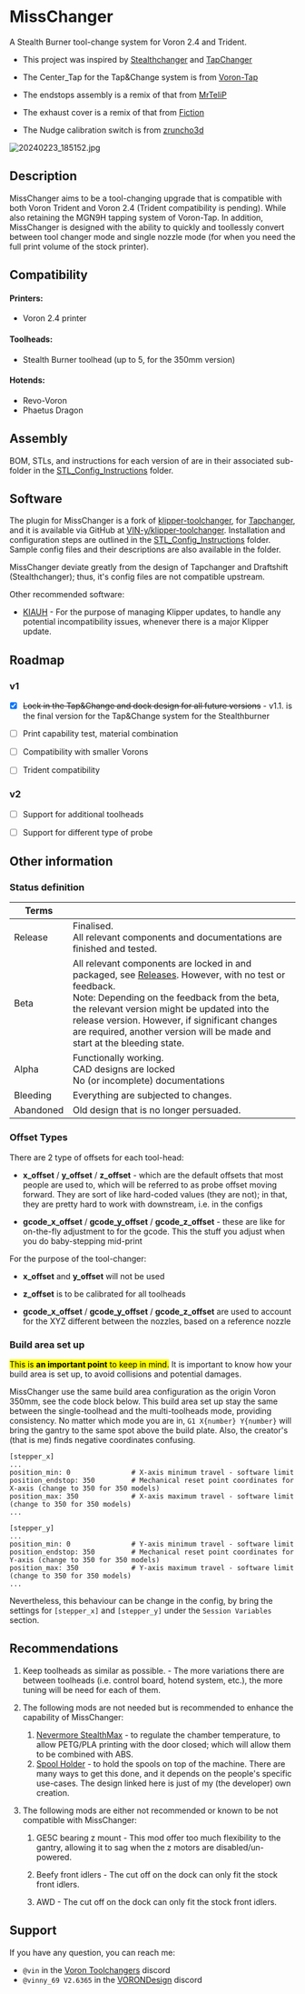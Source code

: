 # MissChanger

A Stealth Burner tool-change system for Voron 2.4 and Trident.

* This project was inspired by [Stealthchanger](https://github.com/Stealthchanger/Toolchanger) and [TapChanger](https://github.com/viesturz/tapchanger/) 
- The Center_Tap for the Tap&Change system is from [Voron-Tap](https://github.com/VoronDesign/Voron-Tap/) 

- The endstops assembly is a remix of that from [MrTeliP](https://www.printables.com/model/325765-voron-24r2-pg7-cable-gland-and-endstop) 

- The exhaust cover is a remix of that from [Fiction](https://github.com/VoronDesign/VoronUsers/tree/main/printer_mods/Fiction/Exhaust_cover) 

- The Nudge calibration switch is from [zruncho3d](https://github.com/zruncho3d/nudge) 

![20240223_185152.jpg](./images/20240921_201730.jpg)

## Description

MissChanger aims to be a tool-changing upgrade that is compatible with both Voron Trident and Voron 2.4 (Trident compatibility is pending). While also retaining the MGN9H tapping system of Voron-Tap. In addition, MissChanger is designed with the ability to quickly and toollessly convert between tool changer mode and single nozzle mode (for when you need the full print volume of the stock printer).

## Compatibility

#### Printers:

- Voron 2.4 printer

#### Toolheads:

- Stealth Burner toolhead (up to 5, for the 350mm version)

#### Hotends:

- Revo-Voron
- Phaetus Dragon

## Assembly

BOM, STLs, and instructions for each version of are in their associated sub-folder in the [STL_Config_Instructions](./STL_Config_Instructions) folder.

## Software

The plugin for MissChanger is a fork of [klipper-toolchanger](https://github.com/viesturz/klipper-toolchanger), for [Tapchanger](https://github.com/viesturz/tapchanger), and it is available via GitHub at [VIN-y/klipper-toolchanger](https://github.com/VIN-y/klipper-toolchanger). Installation and configuration steps are outlined in the [STL_Config_Instructions](./STL_Config_Instructions) folder. Sample config files and their descriptions are also available in the folder. 

MissChanger deviate greatly from the design of Tapchanger and Draftshift (Stealthchanger); thus, it's config files are not compatible upstream.

Other recommended software:

- [KIAUH](https://github.com/dw-0/kiauh) - For the purpose of managing Klipper updates, to handle any potential incompatibility issues, whenever there is a major Klipper update.

## Roadmap

### v1

- [x] ~~Lock in the Tap&Change and dock design for all future versions~~ - v1.1. is the final version for the Tap&Change system for the Stealthburner

- [ ] Print capability test, material combination

- [ ] Compatibility with smaller Vorons

- [ ] Trident compatibility

### v2

- [ ] Support for additional toolheads

- [ ] Support for different type of probe

## Other information

### Status definition

| Terms     |                                                                                                                                                                                                                                                                                                                                                  |
| --------- | ------------------------------------------------------------------------------------------------------------------------------------------------------------------------------------------------------------------------------------------------------------------------------------------------------------------------------------------------ |
| Release   | Finalised.<br>All relevant components and documentations are finished and tested.                                                                                                                                                                                                                                                                |
| Beta      | All relevant components are locked in and packaged, see [Releases](./Releases). However, with no test or feedback.<br>Note: Depending on the feedback from the beta, the relevant version might be updated into the release version. However, if significant changes are required, another version will be made and start at the bleeding state. |
| Alpha     | Functionally working.<br>CAD designs are locked <br>No (or incomplete) documentations                                                                                                                                                                                                                                                            |
| Bleeding  | Everything are subjected to changes.                                                                                                                                                                                                                                                                                                             |
| Abandoned | Old design that is no longer persuaded.                                                                                                                                                                                                                                                                                                          |

### Offset Types

There are 2 type of offsets for each tool-head:

- **x_offset** / **y_offset** / **z_offset** - which are the default offsets that most people are used to, which will be referred to as probe offset moving forward. They are sort of like hard-coded values (they are not); in that, they are pretty hard to work with downstream, i.e. in the configs

- **gcode_x_offset** / **gcode_y_offset** / **gcode_z_offset** - these are like for on-the-fly adjustment to for the gcode. This the stuff you adjust when you do baby-stepping mid-print

For the purpose of the tool-changer:

- **x_offset** and **y_offset** will not be used

- **z_offset** is to be calibrated for all toolheads

- **gcode_x_offset** / **gcode_y_offset** / **gcode_z_offset** are used to account for the XYZ different between the nozzles, based on a reference nozzle

### Build area set up

<mark>This is **an important point** to keep in mind.</mark> It is important to know how your build area is set up, to avoid collisions and potential damages.

MissChanger use the same build area configuration as the origin Voron 350mm, see the code block below. This build area set up stay the same between the single-toolhead  and the multi-toolheads mode, providing consistency. No matter which mode you are in, `G1 X{number} Y{number}`  will bring the gantry to the same spot above the build plate. Also, the creator's (that is me) finds negative coordinates confusing.

```
[stepper_x]
...
position_min: 0               # X-axis minimum travel - software limit
position_endstop: 350         # Mechanical reset point coordinates for X-axis (change to 350 for 350 models)
position_max: 350             # X-axis maximum travel - software limit (change to 350 for 350 models)
...

[stepper_y]
...
position_min: 0               # Y-axis minimum travel - software limit
position_endstop: 350         # Mechanical reset point coordinates for Y-axis (change to 350 for 350 models)
position_max: 350             # Y-axis maximum travel - software limit (change to 350 for 350 models)
...
```

Nevertheless, this behaviour can be change in the config, by bring the settings for `[stepper_x]` and `[stepper_y]` under the `Session Variables` section.

## Recommendations

1. Keep toolheads as similar as possible. - The more variations there are between toolheads (i.e. control board, hotend system, etc.), the more tuning will be need for each of them.

2. The following mods are not needed but is recommended to enhance the capability of MissChanger:
   
   1. [Nevermore StealthMax](https://github.com/nevermore3d/StealthMax) - to regulate the chamber temperature, to allow PETG/PLA printing with the door closed; which will allow them to be combined with ABS.
   2. [Spool Holder](https://www.printables.com/model/872144-spool-holder-for-2020-aluminium-extrusion) - to hold the spools on top of the machine. There are many ways to get this done, and it depends on the people's specific use-cases. The design linked here is just of my (the developer) own creation.

3. The following mods are either not recommended or known to be not compatible with MissChanger:
   
   1. GE5C bearing z mount - This mod offer too much flexibility to the gantry, allowing it to sag when the z motors are disabled/un-powered.
   
   2. Beefy front idlers - The cut off on the dock can only fit the stock front idlers.
   
   3. AWD - The cut off on the dock can only fit the stock front idlers.

## Support

If you have any question, you can reach me:

* `@vin` in the [Voron Toolchangers](https://discord.gg/qrb6HXNYxs) discord
* `@vinny_69 V2.6365` in the [VORONDesign](https://discord.gg/voron) discord
